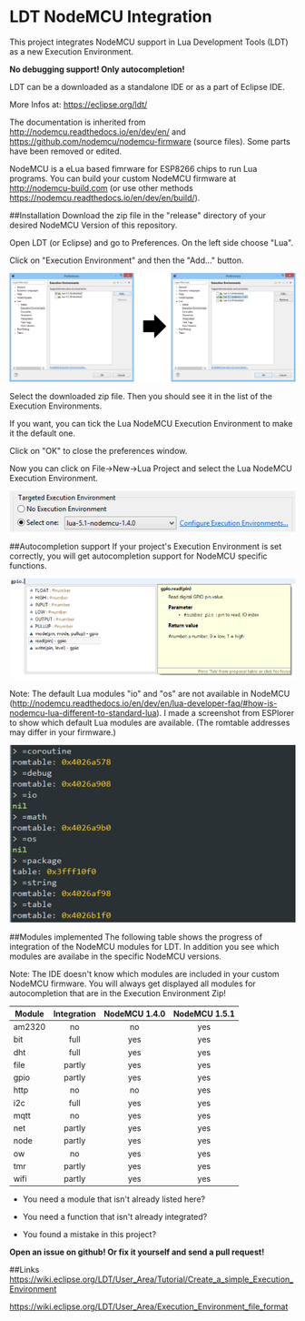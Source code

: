 # LDT NodeMCU Integration

This project integrates NodeMCU support in Lua Development Tools (LDT) as a new Execution Environment.

**No debugging support! Only autocompletion!**

LDT can be a downloaded as a standalone IDE or as a part of Eclipse IDE.

More Infos at: https://eclipse.org/ldt/

The documentation is inherited from http://nodemcu.readthedocs.io/en/dev/en/ and https://github.com/nodemcu/nodemcu-firmware (source files).
Some parts have been removed or edited.

NodeMCU is a eLua based fimrware for ESP8266 chips to run Lua programs.
You can build your custom NodeMCU firmware at http://nodemcu-build.com (or use other methods https://nodemcu.readthedocs.io/en/dev/en/build/).

##Installation
Download the zip file in the "release" directory of your desired NodeMCU Version of this repository.

Open LDT (or Eclipse) and go to Preferences. On the left side choose "Lua".

Click on "Execution Environment" and then the "Add..." button.

![Add zip](/pics/add-ee-compact01.png?raw=true)

Select the downloaded zip file. Then you should see it in the list of the Execution Environments.

If you want, you can tick the Lua NodeMCU Execution Environment to make it the default one.

Click on "OK" to close the preferences window.

Now you can click on File->New->Lua Project and select the Lua NodeMCU Execution Environment.

![Create Project](/pics/create-proj01.png?raw=true)

##Autocompletion support
If your project's Execution Environment is set correctly, you will get autocompletion support for NodeMCU specific functions.

![Autocomplete](/pics/autocomplete01.png?raw=true)

Note: The default Lua modules "io" and "os" are not available in NodeMCU (http://nodemcu.readthedocs.io/en/dev/en/lua-developer-faq/#how-is-nodemcu-lua-different-to-standard-lua).
I made a screenshot from ESPlorer to show which default Lua modules are available. (The romtable addresses may differ in your firmware.)

![Default Lua modules in NodeMCU](/pics/nodemcu-default-lua-modules01.png?raw=true)

##Modules implemented
The following table shows the progress of integration of the NodeMCU modules for LDT.
In addition you see which modules are availabe in the specific NodeMCU versions.

Note: The IDE doesn't know which modules are included in your custom NodeMCU firmware.
You will always get displayed all modules for autocompletion that are in the Execution Environment Zip!

| Module       | Integration  | NodeMCU 1.4.0 | NodeMCU 1.5.1 |
| ------------ |:------------:|:-------------:|:-------------:|
| am2320       | no           | no            | yes           |
| bit          | full         | yes           | yes           |
| dht          | full         | yes           | yes           |
| file         | partly       | yes           | yes           |
| gpio         | partly       | yes           | yes           |
| http         | no           | no            | yes           |
| i2c          | full         | yes           | yes           |
| mqtt         | no           | yes           | yes           |
| net          | partly       | yes           | yes           |
| node         | partly       | yes           | yes           |
| ow           | no           | yes           | yes           |
| tmr          | partly       | yes           | yes           |
| wifi         | partly       | yes           | yes           |

* You need a module that isn't already listed here?

* You need a function that isn't already integrated?

* You found a mistake in this project?

**Open an issue on github! Or fix it yourself and send a pull request!**


##Links
https://wiki.eclipse.org/LDT/User_Area/Tutorial/Create_a_simple_Execution_Environment

https://wiki.eclipse.org/LDT/User_Area/Execution_Environment_file_format
